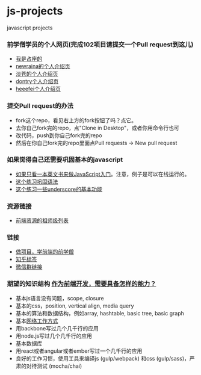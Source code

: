 # js-projects
javascript projects

### 前学僧学员的个人网页(完成102项目请提交一个Pull request到这儿)
- [我是占座的](http://baidu.com)
- [newraina的个人介绍页](http://about.newraina.com)
- [淡苍的个人介绍页](http://page.blackganglion.com)
- [dontry个人介绍页](http://dontry.github.io/js-projects)
- [heeefei个人介绍页](http://heeefei.com)

### 提交Pull request的办法
- fork这个repo，看见右上方的fork按钮了吗？点它。
- 去你自己fork完的repo，点"Clone in Desktop"，或者你用命令行也可
- 改代码，push到你自己fork完的repo
- 然后在你自己fork完的repo里面点Pull requests -> New pull request

### 如果觉得自己还需要巩固基本的javascript
- [如果只看一本英文书来做JavaScript入门](http://eloquentjavascript.net/)。注意，例子是可以在线运行的。
- [这个练习巩固语法](https://github.com/qianxueseng-com/javascript-koans)
- [这个练习一些underscore的基本功能](https://github.com/qianxueseng-com/underbar)

### 资源链接
- [前端资源的祖师级列表](https://github.com/sindresorhus/awesome#front-end-development)

### 链接
- [做项目，学前端的前学僧](http://qianxueseng.com/)
- [知乎标签](http://www.zhihu.com/topic/20030239)
- [微信群链接](https://github.com/qianxueseng-com/js-projects/issues/1)

### 期望的知识结构 [作为前端开发，需要具备怎样的能力？](http://www.zhihu.com/question/37077425)

- 基本js语言没有问题，scope, closure
- 基本的css，position, vertical align, media query
- 基本的算法和数据结构，例如array, hashtable, basic tree, basic graph
- 基本[网络工作方式](https://github.com/alex/what-happens-when)
- 用backbone写过几个几千行的应用
- 用node.js写过几个几千行的应用
- 基本数据库
- 用react或者angular或者ember写过一个几千行的应用
- 良好的工作习惯，使用工具来编译js (gulp/webpack) 和css (gulp/sass)，严肃的对待测试 (mocha/chai)
